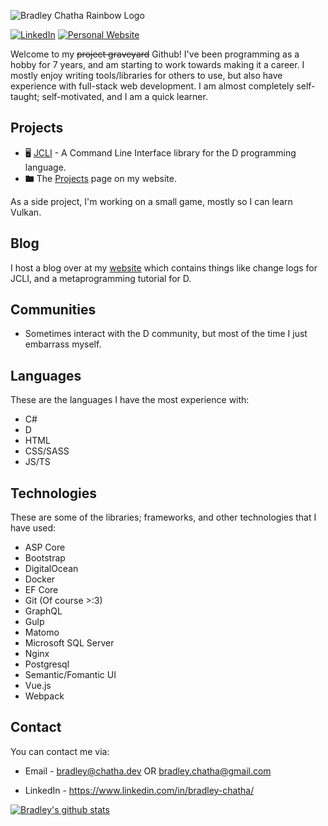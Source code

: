 ![Bradley Chatha Rainbow Logo](https://imgur.com/Q3Di8Wy.gif)

[![LinkedIn](https://content.linkedin.com/content/dam/me/business/en-us/amp/brand-site/v2/bg/LI-Bug.svg.original.svg)](https://www.linkedin.com/in/bradley-chatha/)
[![Personal Website](https://i.imgur.com/TnstTii.png])](https://bradley.chatha.dev/?pk_campaign=github&pk_kwd=icon)

Welcome to my ~~project graveyard~~ Github! I've been programming as a hobby for 7 years, and am starting to work towards making it a career. I mostly enjoy writing tools/libraries for others to use, but also have experience with full-stack web development. I am almost completely self-taught; self-motivated, and I am a quick learner.

## Projects

* 🖥️ [JCLI](https://github.com/SealabJaster/jcli/tree/master/source/jaster/cli) - A Command Line Interface library for the D programming language.
* 🖿 The [Projects](https://bradley.chatha.dev/Projects) page on my website.

As a side project, I'm working on a small game, mostly so I can learn Vulkan.

## Blog

I host a blog over at my [website](https://bradley.chatha.dev/Blog?pk_campaign=github&pk_kwd=direct) which contains things like change logs for JCLI, and a metaprogramming tutorial for D.

## Communities

* Sometimes interact with the D community, but most of the time I just embarrass myself.

## Languages

These are the languages I have the most experience with:

* C#
* D
* HTML
* CSS/SASS
* JS/TS

## Technologies

These are some of the libraries; frameworks, and other technologies that I have used:

* ASP Core
* Bootstrap
* DigitalOcean
* Docker
* EF Core
* Git (Of course >:3)
* GraphQL
* Gulp
* Matomo
* Microsoft SQL Server
* Nginx
* Postgresql
* Semantic/Fomantic UI
* Vue.js
* Webpack

## Contact

You can contact me via:

* Email - [bradley@chatha.dev](mailto:bradley@chatha.dev) OR [bradley.chatha@gmail.com](mailto:bradley.chatha@gmail.com)

* LinkedIn - https://www.linkedin.com/in/bradley-chatha/

[![Bradley's github stats](https://github-readme-stats.vercel.app/api?username=SealabJaster&show_icons=true&theme=radical)](https://github.com/anuraghazra/github-readme-stats)
